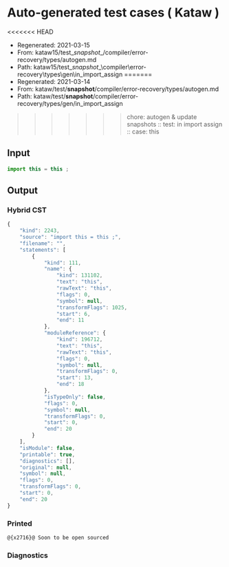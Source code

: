 # Auto-generated test cases ( Kataw )
<<<<<<< HEAD
- Regenerated: 2021-03-15
- From: kataw15/test\__snapshot__/compiler/error-recovery/types/autogen.md
- Path: kataw15/test\__snapshot__\compiler\error-recovery\types\gen\in_import_assign
=======
- Regenerated: 2021-03-14
- From: kataw/test/__snapshot__/compiler/error-recovery/types/autogen.md
- Path: kataw/test/__snapshot__/compiler/error-recovery/types/gen/in_import_assign
>>>>>>> chore: autogen & update snapshots
> :: test: in import assign
> :: case: this
## Input

`````js
import this = this ;
`````

## Output

### Hybrid CST

```javascript
{
    "kind": 2243,
    "source": "import this = this ;",
    "filename": "",
    "statements": [
        {
            "kind": 111,
            "name": {
                "kind": 131102,
                "text": "this",
                "rawText": "this",
                "flags": 0,
                "symbol": null,
                "transformFlags": 1025,
                "start": 6,
                "end": 11
            },
            "moduleReference": {
                "kind": 196712,
                "text": "this",
                "rawText": "this",
                "flags": 0,
                "symbol": null,
                "transformFlags": 0,
                "start": 13,
                "end": 18
            },
            "isTypeOnly": false,
            "flags": 0,
            "symbol": null,
            "transformFlags": 0,
            "start": 0,
            "end": 20
        }
    ],
    "isModule": false,
    "printable": true,
    "diagnostics": [],
    "original": null,
    "symbol": null,
    "flags": 0,
    "transformFlags": 0,
    "start": 0,
    "end": 20
}
```

### Printed

```javascript
@{x2716}@ Soon to be open sourced
```

### Diagnostics

```javascript

```

